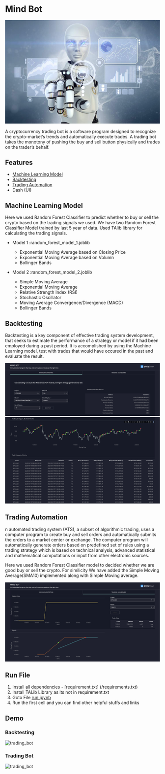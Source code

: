 # Mind Bot

![trading_bot](Images/trading_crypto_bot.jpg)

A cryptocurrency trading bot is a software program designed to recognize the crypto-market’s trends and automatically execute trades. A trading bot takes the monotony of pushing the buy and sell button physically and trades on the trader’s behalf.

## Features

* [Machine Learning Model](#Machine-Learning-Model)
* [Backtesting](#Backtesting)
* [Trading Automation](#Trading-Automation)
* Dash (UI)

## Machine Learning Model

Here we used Random Forest Classifier to predict whether to buy or sell the crypto based on the trading signals we used. We have two Random Forest Classifier Model trained by last 5 year of data. Used TAlib library for calculating the trading signals.

- Model 1 :random_forest_model_1.joblib
    - Exponential Moving Average based on Closing Price
    - Exponential Moving Average based on Volumn
    - Bollinger Bands
    
- Model 2 :random_forest_model_2.joblib
    - Simple Moving Average
    - Exponential Moving Average
    - Relative Strength Index (RSI)
    - Stochastic Oscillator
    - Moving Average Convergence/Divergence (MACD)
    - Bollinger Bands  
    
## Backtesting

Backtesting is a key component of effective trading system development, that seeks to estimate the performance of a strategy or model if it had been employed during a past period. It is accomplished by using the Machine Learning model, test with trades that would have occured in the past and evaluate the result.

![trading_bot](Images/backtesting-configuration.png)
![trading_bot](Images/backtesting-result.png)


## Trading Automation

n automated trading system (ATS), a subset of algorithmic trading, uses a computer program to create buy and sell orders and automatically submits the orders to a market center or exchange. The computer program will automatically generate orders based on predefined set of rules using a trading strategy which is based on technical analysis, advanced statistical and mathematical computations or input from other electronic sources.

Here we used Random Forest Classifier model to decided whether we are good buy or sell the crypto. For similicity We have added the Simple Moving Average(SMA10) implemented along with Simple Moving average.

![trading_bot](Images/trading-bot.png)


## Run File

1. Install all dependencies - [requirement.txt] (/requirements.txt)
2. Install TALib Library as its not in requirement.txt
3. Goto File [run.ipynb](/run.ipynb)
4. Run the first cell and you can find other helpful stuffs and links


## Demo


### Backtesting

![trading_bot](Images/backtesting.gif)

### Trading Bot

![trading_bot](Images/trading-bot.gif)
